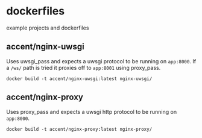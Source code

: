 # dockerfiles

example projects and dockerfiles

## accent/nginx-uwsgi

Uses uwsgi_pass and expects a uwsgi protocol to be running on ``app:8000``.
If a ``/ws/`` path is tried it proxies off to ``app:8001`` using proxy_pass.

    docker build -t accent/nginx-uwsgi:latest nginx-uwsgi/

## accent/nginx-proxy

Uses proxy_pass and expects a uwsgi http protocol to be running on ``app:8000``.

    docker build -t accent/nginx-proxy:latest nginx-proxy/
